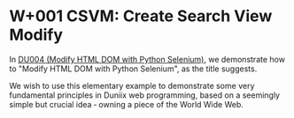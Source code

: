 # W+001 CSVM: Create Search View Modify

In [DU004 (Modify HTML DOM with Python Selenium)](https://github.com/udexon/DUNIIX/blob/main/DU004_Modify_HTML.md), we demonstrate how to "Modify HTML DOM with Python Selenium", as the title suggests.

We wish to use this elementary example to demonstrate some very fundamental principles in Duniix web programming, based on a seemingly simple but crucial idea &dash; owning a piece of the World Wide Web.
